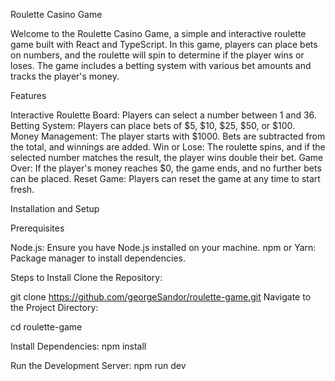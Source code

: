 Roulette Casino Game

Welcome to the Roulette Casino Game, a simple and interactive roulette game built with React and TypeScript. In this game, players can place bets on numbers, and the roulette will spin to determine if the player wins or loses. The game includes a betting system with various bet amounts and tracks the player's money.

Features

Interactive Roulette Board: Players can select a number between 1 and 36.
Betting System: Players can place bets of $5, $10, $25, $50, or $100.
Money Management: The player starts with $1000. Bets are subtracted from the total, and winnings are added.
Win or Lose: The roulette spins, and if the selected number matches the result, the player wins double their bet.
Game Over: If the player's money reaches $0, the game ends, and no further bets can be placed.
Reset Game: Players can reset the game at any time to start fresh.


Installation and Setup

Prerequisites

Node.js: Ensure you have Node.js installed on your machine.
npm or Yarn: Package manager to install dependencies.

Steps to Install
Clone the Repository:

git clone https://github.com/georgeSandor/roulette-game.git
Navigate to the Project Directory:

cd roulette-game

Install Dependencies:
npm install

Run the Development Server:
npm run dev
